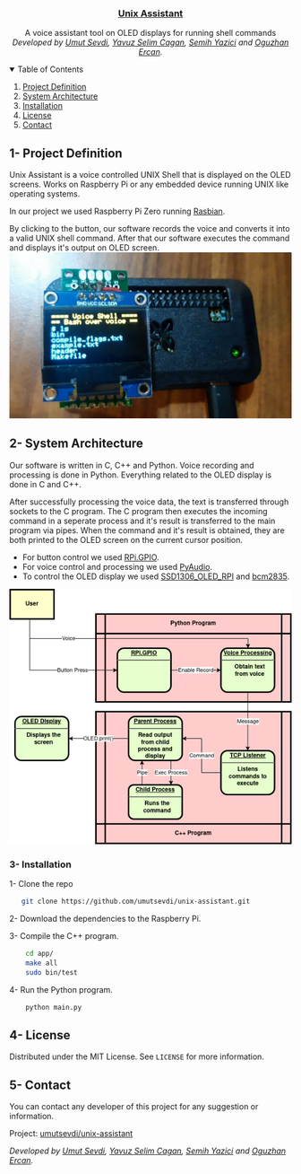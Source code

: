 <p align="center">
  <a href="https://github.com/umutsevdi/unix-assistant">
  <h3 align="center"> Unix Assistant</h3>
  </a>

<p align="center">  
A voice assistant tool on OLED displays for running shell commands
  <br/>
    <i>Developed by <a href="https://github.com/umutsevdi"> Umut Sevdi</a>, <a href="https://github.com/Selimshady">Yavuz Selim Cagan</a>, <a href="https://github.com/semihyazici">Semih Yazici</a> and <a href="https://github.com/Oguzhanercan">Oguzhan Ercan</a>.</i>

<details open="open">
  <summary>Table of Contents</summary>
  <ol>
    <li><a href="#project_definition">Project Definition</a></li>
    <li><a href="#system_architecture">System Architecture</a></li>
    <li><a href="#installation">Installation</a></li>
    <li><a href="LICENSE">License</a></li>
    <li><a href="#contact">Contact</a></li>
  </ol>
</details>

<p id="project_definition">

## 1- Project Definition

Unix Assistant is a voice controlled UNIX Shell that is displayed on the OLED screens.
Works on Raspberry Pi or any embedded device running UNIX like operating systems.

In our project we used Raspberry Pi Zero running [Rasbian](https://www.raspberrypi.com/software/).

By clicking to the button, our software records the voice and converts it into a
valid UNIX shell command. After that our software executes the command and displays
it's output on OLED screen.
<img src="screenshot/program1.png" width=512px>

<p id="system_architecture">

## 2- System Architecture

Our software is written in C, C++ and Python. Voice recording and processing is done
in Python. Everything related to the OLED display is done in C and C++.

After successfully processing the voice data, the text is transferred through sockets
to the C program. The C program then executes the incoming command in a seperate
process and it's result is transferred to the main program via pipes. When the command
and it's result is obtained, they are both printed to the OLED screen on the current
cursor position.

- For button control we used [RPi.GPIO](https://pypi.org/project/RPi.GPIO/).
- For voice control and processing we used [PyAudio](https://pypi.org/project/PyAudio/).
- To control the OLED display we used [SSD1306_OLED_RPI](https://github.com/gavinlyonsrepo/SSD1306_OLED_RPI)
  and [bcm2835](https://www.airspayce.com/mikem/bcm2835/).

<p align="center"><img src="screenshot/diagram.png" alt="diagram" width=512px></p>

<p id="installation">

### 3- Installation

1- Clone the repo

```sh
   git clone https://github.com/umutsevdi/unix-assistant.git
```

2- Download the dependencies to the Raspberry Pi.

3- Compile the C++ program.

```sh
    cd app/
    make all
    sudo bin/test
```

4- Run the Python program.

```sh
    python main.py
```

## 4- License

Distributed under the MIT License. See `LICENSE` for more information.

<p id="contact">

## 5- Contact

You can contact any developer of this project for any suggestion or information.

Project: [umutsevdi/unix-assistant](https://github.com/umutsevdi/unix-assistant)

<i>Developed by <a href="https://github.com/umutsevdi"> Umut Sevdi</a>, <a href="https://github.com/Selimshady">Yavuz Selim Cagan</a>, <a href="https://github.com/semihyazici">Semih Yazici</a> and <a href="https://github.com/Oguzhanercan">Oguzhan Ercan</a>.</i>
